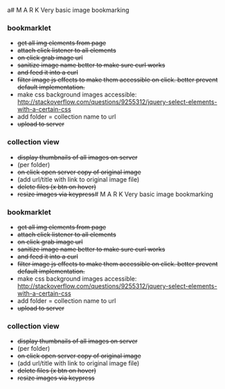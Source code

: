 a# M A R K
Very basic image bookmarking

### bookmarklet
* ~~get all img elements from page~~
* ~~attach click listener to all elements~~ 
* ~~on click grab image url~~
* ~~sanitize image name better to make sure curl works~~
* ~~and feed it into a curl~~
* ~~filter image js effects to make them accessible on click. better prevent default implementation.~~
* make css background images accessible: http://stackoverflow.com/questions/9255312/jquery-select-elements-with-a-certain-css
* add folder = collection name to url
* ~~upload to server~~

### collection view
* ~~display thumbnails of all images on server~~
* (per folder)
* ~~on click open server copy of original image~~
* (add url/title with link to original image file)
* ~~delete files (x btn on hover)~~
* ~~resize images via keypress~~# M A R K
Very basic image bookmarking

### bookmarklet
* ~~get all img elements from page~~
* ~~attach click listener to all elements~~ 
* ~~on click grab image url~~
* ~~sanitize image name better to make sure curl works~~
* ~~and feed it into a curl~~
* ~~filter image js effects to make them accessible on click. better prevent default implementation.~~
* make css background images accessible: http://stackoverflow.com/questions/9255312/jquery-select-elements-with-a-certain-css
* add folder = collection name to url
* ~~upload to server~~

### collection view
* ~~display thumbnails of all images on server~~
* (per folder)
* ~~on click open server copy of original image~~
* (add url/title with link to original image file)
* ~~delete files (x btn on hover)~~
* ~~resize images via keypress~~

